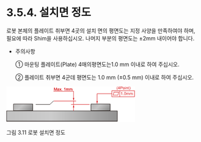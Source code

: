 ﻿# 3.5.4. 설치면 정도

로봇 본체의 플레이트 취부면 4곳의 설치 면의 평면도는 지정 사양을 만족하여야 하며, 필요에 따라 Shim을 사용하십시오. 나머지 부분의 평면도는 ±2mm 내이어야 합니다.

*	주의사항

    ①	마운팅 플레이트(Plate) 4매의평면도는1.0 mm 이내로 하여 주십시오.

    ②	플레이트 취부면 4군데 평면도는 1.0 mm (±0.5 mm) 이내로 하여 주십시오.


![](../../_assets/그림_3.11_로봇_설치면_정도.png)

그림 3.11 로봇 설치면 정도